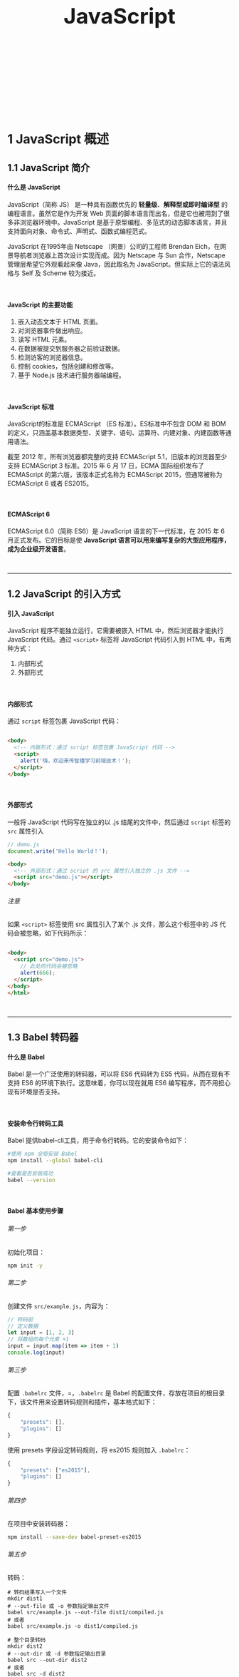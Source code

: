 <div STYLE="page-break-after: always;">
	<br>
    <br>
    <br>
    <br>
    <br>
    <br>
    <br>
    <br>
    <br>
    <br>
	<center><h3><font size="20px">
        JavaScript
    </font></h3></center>
	<br>
    <br>
    <br>
    <br>
    <br>
    <br>
    <br>
    <br>
    <br>
    <br>
</div>

# 1	JavaScript 概述

## 1.1	JavaScript 简介

#### 什么是 JavaScript 

JavaScript（简称 JS） 是一种具有函数优先的 **轻量级**、**解释型或即时编译型** 的编程语言。虽然它是作为开发 Web 页面的脚本语言而出名，但是它也被用到了很多非浏览器环境中。JavaScript 是基于原型编程、多范式的动态脚本语言，并且支持面向对象、命令式、声明式、函数式编程范式。 

JavaScript 在1995年由 Netscape （网景）公司的工程师 Brendan Eich，在网景导航者浏览器上首次设计实现而成。因为 Netscape 与 Sun 合作，Netscape 管理层希望它外观看起来像 Java，因此取名为 JavaScript。但实际上它的语法风格与 Self 及 Scheme 较为接近。

<br>

#### JavaScript 的主要功能

1. 嵌入动态文本于 HTML 页面。
2. 对浏览器事件做出响应。
3. 读写 HTML 元素。
4. 在数据被提交到服务器之前验证数据。 
5. 检测访客的浏览器信息。
6. 控制 cookies，包括创建和修改等。
7. 基于 Node.js 技术进行服务器端编程。 

<br>

#### JavaScript 标准

JavaScript的标准是 ECMAScript （ES 标准）。ES标准中不包含 DOM 和 BOM的定义，只涵盖基本数据类型、关键字、语句、运算符、内建对象、内建函数等通用语法。

截至 2012 年，所有浏览器都完整的支持 ECMAScript 5.1，旧版本的浏览器至少支持 ECMAScript 3 标准。2015 年 6 月 17 日，ECMA 国际组织发布了 ECMAScript 的第六版，该版本正式名称为 ECMAScript 2015，但通常被称为 ECMAScript 6 或者 ES2015。

<br>

#### ECMAScript 6

ECMAScript 6.0（简称 ES6）是 JavaScript 语言的下一代标准，在 2015 年 6 月正式发布。它的目标是使 **JavaScript 语言可以用来编写复杂的大型应用程序，成为企业级开发语言**。

<br>

----

<div STYLE="page-break-after: always;"></div>


## 1.2	JavaScript 的引入方式

#### 引入 JavaScript

JavaScript 程序不能独立运行，它需要被嵌入 HTML 中，然后浏览器才能执行 JavaScript 代码。通过 `<script>` 标签将 JavaScript 代码引入到 HTML 中，有两种方式：

1. 内部形式
2. 外部形式

<br>

#### 内部形式

通过 `script` 标签包裹 JavaScript 代码：

```html

<body>
  <!-- 内联形式：通过 script 标签包裹 JavaScript 代码 -->
  <script>
    alert('嗨，欢迎来传智播学习前端技术！');
  </script>
</body>
```

<br>

#### 外部形式 

一般将 JavaScript 代码写在独立的以 .js 结尾的文件中，然后通过 `script` 标签的 `src` 属性引入

```javascript
// demo.js
document.write('Hello World！');
```

```html
<body>
  <!-- 外部形式：通过 script 的 src 属性引入独立的 .js 文件 -->
  <script src="demo.js"></script>
</body>
```

###### 注意

如果 `<script>` 标签使用 src 属性引入了某个 .js 文件，那么这个标签中的 JS 代码会被忽略，如下代码所示：

```html

<body>
  <script src="demo.js">
    // 此处的代码会被忽略
  	alert(666);  
  </script>
</body>
</html>
```

<br>

---

<div STYLE="page-break-after: always;"></div>

## 1.3	Babel 转码器

#### 什么是 Babel

Babel 是一个广泛使用的转码器，可以将 ES6 代码转为 ES5 代码，从而在现有不支持 ES6 的环境下执行。这意味着，你可以现在就用 ES6 编写程序，而不用担心现有环境是否支持。

<br>

#### 安装命令行转码工具

Babel 提供babel-cli工具，用于命令行转码。它的安装命令如下：

```sh
#使用 npm 全局安装 Babel
npm install --global babel-cli

#查看是否安装成功
babel --version
```

<br>

#### Babel 基本使用步骤

###### 第一步

初始化项目：

```sh
npm init -y
```

###### 第二步

创建文件 `src/example.js`，内容为：

```js
// 转码前
// 定义数据
let input = [1, 2, 3]
// 将数组的每个元素 +1
input = input.map(item => item + 1)
console.log(input)
```

###### 第三步

配置 `.babelrc` 文件，=，`.babelrc` 是 Babel 的配置文件，存放在项目的根目录下，该文件用来设置转码规则和插件，基本格式如下：

```js
{
    "presets": [],
    "plugins": []
}
```

使用 presets 字段设定转码规则，将 es2015 规则加入 `.babelrc`：

```js
{
    "presets": ["es2015"],
    "plugins": []
}
```

###### 第四步

在项目中安装转码器：

```sh
npm install --save-dev babel-preset-es2015
```

###### 第五步

转码：

```shell
# 转码结果写入一个文件
mkdir dist1
# --out-file 或 -o 参数指定输出文件
babel src/example.js --out-file dist1/compiled.js
# 或者
babel src/example.js -o dist1/compiled.js

# 整个目录转码
mkdir dist2
# --out-dir 或 -d 参数指定输出目录
babel src --out-dir dist2
# 或者
babel src -d dist2
```

<br>

---

<div STYLE="page-break-after: always;"></div>


# 2	基本语法

## 2.1	注释和结束符

#### 单行注释

使用 `// ` 注释单行代码

```js
// 这种是单行注释的语法
// 一次只能注释一行
// 可以重复注释
document.write('Hello World');
```

<br>

#### 多行注释

使用 `/* */` 注释多行代码

```js
/* 这种的是多行注释的语法 */
/*
	更常见的多行注释是这种写法
	在些可以任意换行
	多少行都可以
  */
document.write('Hello World');
```

<br>

##### 结束符

在 JavaScript 中 `;` 代表一段代码的结束。多数情况下可以省略 `;` ，使用回车（enter）替代。

```js
alert(1);
alert(2);
alert(1)
alert(2)
```

###### 注意

JavaScript 跟 HTML 和 CSS 一样，会忽略一些空白符号，但是换行符（回车）会被识别成结束符 `;`，因此在实际开发中有许多人主张书写 JavaScript 代码时省略结束符 `;`。

<br>

---

<div STYLE="page-break-after: always;"></div>

## 2.2	输入和输出

##### 输入

向 `prompt()` 输入任意内容会以弹窗形式出现在浏览器中，一般提示用户输入一些内容。

```js
// 1. 输入的任意数字，都会以弹窗形式展示
document.write('要输出的内容');
alert('要输出的内容');

// 2. 以弹窗形式提示用户输入姓名，注意这里的文字使用英文的引号
prompt('请输入您的姓名:');
```

<br>

##### 输出

JavaScript 可以接收用户的输入，然后再将输入的结果输出。

###### 输出函数

`alert()` 和 `document.wirte()` 会以弹窗形式将内容展示（输出）给用户。

<br>

---

<div STYLE="page-break-after: always;"></div>

## 2.3	变量与常量

#### 变量的声明和赋值

###### 局部变量 let

```js
let age;
```

###### 声明全局变量——var

```js
var b
```

###### 变量赋值

声明（定义）变量相当于创造了一个空的 “容器”，还需要通过赋值向这个容器中添加数据，例如：

```js
// 声明
let age
var name

// 赋值
age = 18
name = '赵大'

// 输出 18
document.write(age);
// 输出 赵大
document.write(name);
```

声明和赋值可以同时进行：

```js
let str = 'hello world!';
alert(str);
```

###### let 和 var 的不同点

1. 作用域不同：
   1. `let` 是块作用域，所以在块作用域内（比如 `for` 循环内）定义的 `let` 变量，在其外面是不可被访问的（所以 `for` 循环推荐用 `let`）；
   2. `var` 是函数作用域，在函数中声明了 `var`，整个函数内都是有效的，比如说在 `for` 循环内定义的一个 `var` 变量，实际上其在 `for` 循环以外也是可以访问的。

1. `let` 不能在定义之前访问该变量，但是 `var` 可以（此时变量的值为 `undefined`）；
3. `let` 不能被重新定义（声明），但是 `var` 可以；

```js
// 对于同一个变量名，let 只能声明一次：
let a = 1
let a = 2
console.log(a)  // Identifier 'n' has already been declared

// 对于同一个变量名，var 可以声明多次
var b = 1
var b = 2
console.log(b)  // 2
```


###### 注意

大部分情况使用 `let` 和 `var` 区别不大，但是 `let` 相较 `var` 更严谨，因此推荐使用 `let`。

<br>

#### 常量

常量在声明之后不允许改变，且声明后必须立即初始化。

###### 例——声明变量

```
const e =2.718281828
```

###### 例——变量不能重新赋值

```
//    
const PI = 3.1415926535
PI = 3  // TypeError: Assignment to constant variable.
```

###### 例——变量声明后必须立即初始化

```
const MY_AGE  // SyntaxError: Missing initializer in const declaration
```

<br>

#### 变量与常量的命名规则

关于变量的名称（标识符）有一系列的规则需要遵守：

1. 只能是字母、数字、下划线、$，且不能能数字开头；
2. 字母区分大小写，如 Age 和 age 是不同的变量；
3. JavaScript 内部的关键字或保留字不允许作为变量名使用；
4. 尽量保证变量具有一定的语义，见字知义。

<br>

---

<div STYLE="page-break-after: always;"></div>
## 2.4	关键字与保留字

#### 关键字

关键字指 JS 本身已经使用了的字符，不能再用它们充当变量名或方法名。

###### JS 现有的关键字

break、case、catch、continue、default、delete、do、else、finally、for、function、if、in、instanceof、new、return、switch、this、throw、try、typeof、var、void、while、with 等。

<br>

####  保留字

保留字实际上就是预留的“关键字”，意思是现在虽然还不是关键字，但是未来可能会成为关键字，同样不能使用它们当变量名或方法名。

###### JS 现有的保留字

boolean、byte、char、class、const、debugger、double、enum、export、extends、fimal、float、goto、implements、import、int、interface、long、mative、package、private、protected、public、short、static、super、synchronized、throws、transient、volatile 等。

###### 注意

如果将保留字用作变量名或函数名，那么除非将来的浏览器实现了该保留字，否则很可能收不到任何错误消息。当浏览器将其实现后，该单词将被看做关键字，如此将出现关键字错误。

<br>

---

<div STYLE="page-break-after: always;"></div>

## 2.5	数据类型

#### 检测数据类型——typeof 关键字

JS 中通过 **关键字 `typeof` ** 检测数据类型。

<br>

#### 数值类型 number

JS 中的数值类型包括 **整数、小数（浮点数）、正数、负数**。

###### 例

```js
let score = 100; // 正整数
let price = 12.345; // 小数
let temperature = -40; // 负数

document.write(typeof score); // 结果为 number
document.write(typeof price); // 结果为 number
document.write(typeof temperature); // 结果为 number
```

<br>

#### 字符串类型 string

通过单引号（ `''`） 、双引号（ `""`）或反引号包裹的数据都叫字符串，一般推荐使用单引号。

###### 例

```js
let user_name = '小明'; // 使用单引号
let gender = "男"; // 使用双引号
let str = '123'; // 看上去是数字，但是用引号包裹了就成了字符串了
let str1 = ''; // 这种情况叫空字符串
	
documeent.write(typeof user_name); // 结果为 string
documeent.write(typeof gender); // 结果为 string
documeent.write(typeof str); // 结果为 string
```

<br>

#### 布尔类型 boolean

表示肯定或否定时在计算机中对应的是布尔类型数据，它有两个固定的值 `true` 和 `false`。

###### 例

```js
let flag = true; 
flag = false; 

document.write(typeof flag); // 结果为 boolean
```

<br>

#### 未定义 undefined

`undefined` 是特殊的类型，只有一个值 undefined。如果只声明变量，不进行赋值，变量的默认值为 `undefined`。

###### 例

```js
// 只声明了变量，并末赋值
let tmp;
document.write(typeof tmp); // 结果为 undefined
```

<br>

---

<div STYLE="page-break-after: always;"></div>

## 2.6	类型转换

#### 隐式转换

某些运算符被执行时，系统内部自动将数据类型进行转换，这种转换称为隐式转换。

###### 例——使用数值与字符串进行算术运算

```
let num = 13; // 数值
let num2 = '2'; // 字符串

// 结果为 132
// 原因是将数值 num 转换成了字符串，相当于 '13'
// 然后 + 将两个字符串拼接到了一起
console.log(num + num2);

// 结果为 11
// 原因是将字符串 num2 转换成了数值，相当于 2
// 然后数值 13 减去 数值 2
console.log(num - num2);
```

<br>

#### 显式转换

编写程序时过度依靠系统内部的隐式转换是不严谨的。为了避免因隐式转换带来的问题，通常需要对数据进行显示转换。

###### 转换为数值类型——Number()

`Number()` 可以将变量显示转换成数值类型，转换失败时结果为 `NaN`（Not a Number，即不是一个数字）：

```js
let t = '12';
let f = 8;

// 显式将字符串 12 转换成数值 12
t = Number(t);

// 检测转换后的类型
// console.log(typeof t);
console.log(t + f); // 结果为 20

// 并不是所有的值都可以被转成数值类型
let str = 'hello';
// 将 hello 转成数值是不现实的，当无法转换成
// 数值时，得到的结果为 NaN （Not a Number）
console.log(Number(str));
```

<br>

---

<div STYLE="page-break-after: always;"></div>

## 2.7	模板字符串

#### 模板字符串

使用反引号 ``` ` 包裹的字符串就是模板字符串，模板字符串相当于加强版的字符串。

模板字符串中可以插入变量和表达式，还可以用来定义多行字符串。

###### 例——定义多行字符串

```js
let string1 =  `Hey,
can you stop angry now?`
console.log(string1)
// 输出：
// Hey,
// can you stop angry now?
```

###### 例——在字符串中插入变量和表达式

可以在 `${}` 中放入变量和 JavaScript 表达式。

```java
let name = "Mike"
let age = 27
let info = `My Name is ${name},I am ${age+1} years old next year.`
console.log(info)
// My Name is Mike,I am 28 years old next year.
```

###### 例——在字符串中调用函数

```js
function f(){
    return "have fun!"
}
let string2 = `Game start,${f()}`
console.log(string2);  // Game start,have fun!
```

<br>

---

<div STYLE="page-break-after: always;"></div>

## 2.8	运算符

#### 算术运算符

数学运算符也叫算术运算符，包括：

1. `+`：求和
2. `-`：求差
3. `*`：求积
4. `/`：求商
5. `%`：取模（取余数）

###### 算术运算符的优先级

同时使用多个运算符时，会按照一定顺序先后执行，我们称为优先级：

1. JavaScript 中优先级越高越先被执行；
2. 优先级相同时从左向右执行；
3.  乘、除、取余优先级相同；
4. 加、减优先级相同；
5. 乘、除、取余优先级大于加、减；
6. 使用 `()` 可以提升优先级。

<br>

#### 赋值运算符

赋值运算符是对变量进行赋值的运算符，包括：

1. `=`：将等号右边的值赋予给左边；
2. `+=`
3. `-=`
4. `*=`
5. `/=`
6. `%=`

###### 例 - 使用赋值运算符简化代码

```js
let n = 0
n+=1
console.log(n)
```

<br>

#### 自增/减运算符

自增/减运算符包括：

1. `++`：自增，让变量的值 +1；
2. `--`：自减，让变量的值 -1，

###### 使用场景

自增/减运算符经常用于程序计数。

###### 自增/减运算符前置与后置的差异

1. 前置自增：先自增/减再参与其他运算：

   ```js
   let n = 0
   console.log(++n)// 输出 1
   ```

2. 后置自增：先参与其他运算再自增/减

   ```js
   let n = 0
   console.log(n++)// 输出 0
   ```

<br>

#### 比较运算符

比较运算符用于比较两个数据大小或者是否相等，包括：

1. `>` ：大于
2. `<`： 小于
3. `>=`： 大于或等于
4. `<=`：小于或等于
5. `==`：比较值是否相等，若类型不同，会尝试转换类型；
6. `!=`：比较值是否不相等，若类型不同，会尝试转换类型；
7. `===`： 比较类型和值是否都相等，如果两边值相同，但类型不同则返回 `false`；
8. `!==`：比较类型和值是否不全等，如果两边值相同，但类型不同则返回 `true`；

######  📌比较运算符使用时的注意点

1. 字符串比较，是比较的字符对应的 ASCII 码：
   1. 从左往右依次比较
   2. 如果第一位一样再比较第二位，以此类推
2. NaN 不等于任何值，包括它本身
3. 尽量不要比较小数，因为小数有精度问题
4. 不同类型之间比较会发生隐式转换，最终把数据隐式转换转成 number 类型再比较
5. 开发中，如果需要进行准确的比较，应该使用 `===` 和 `!==`。

<br>

#### 逻辑运算符

逻辑运算符用来解决多重条件判断:

1. `&&`：逻辑与， 符号两边都为 `true`，结果才为 `true`（一假必假）；
2. `||`：逻辑或，符号两边有一个 `true` 就为 `true`（一真必真）；
3. `!`：逻辑非，取反（真变假，假变真）。

##### 逻辑运算符里的短路

短路只存在于 `&&` 和 `||` 中，当满足一定条件会让右边代码不执行，因为通过左边能得到整个式子的结果，因此没必要再判断右边。

短路条件：

1. `&&`：左边为 false 就短路；
2. `||`：左边为 true 就短路。

<br>

#### 运算符优先级

1. `()`：如果有 `()` 则一定先运算括号中的表达式；
2. 一元运算符：一元运算符包括：`++`、`--`、`!`；
3. 算数运算符：算数运算符之间的优先级——`*` 、`/` 、`%` 优先级高于 `+`、`-`；
4. 比较运算符：比较运算符之间的优先级——`>`、`>=`、` <` 、 `<=` 优先级高于 `==`、`!=`、`===`、`!==`；
5. 逻辑运算符：逻辑运算符之间的优先级——`&&` 的优先级高于 `||`；
6.  赋值运算符（`=`）；
7. 逗号运算符（`=`）。

<br>

---

<div STYLE="page-break-after: always;"></div>

# 附录

##### 参考资料

1. 主要参考资料——[前端开发入门教程，web前端零基础html5 +css3+前端项目视频教程](https://www.bilibili.com/video/BV1Kg411T7t9/?p=2&spm_id_from=pageDriver&vd_source=87ed5edcdc8042ca0c34ee5bbeeda7b3) 发布于 2021/11/16；
2. [2.3	变量与常量](#2.3	变量与常量)——[var和let的区别](https://zhuanlan.zhihu.com/p/265002815) 发布于 2020/10/12 最后编辑于 2022/01/17；

<br>